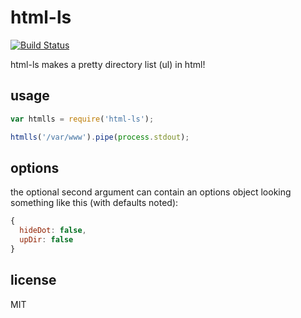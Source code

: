 html-ls
===

[![Build Status](https://travis-ci.org/jarofghosts/html-ls.png?branch=master)](https://travis-ci.org/jarofghosts/html-ls)

html-ls makes a pretty directory list (ul) in html!

## usage

````js
var htmlls = require('html-ls');

htmlls('/var/www').pipe(process.stdout);
````

## options

the optional second argument can contain an options object looking something like this (with defaults noted):

```js
{
  hideDot: false,
  upDir: false
}
```

## license

MIT
